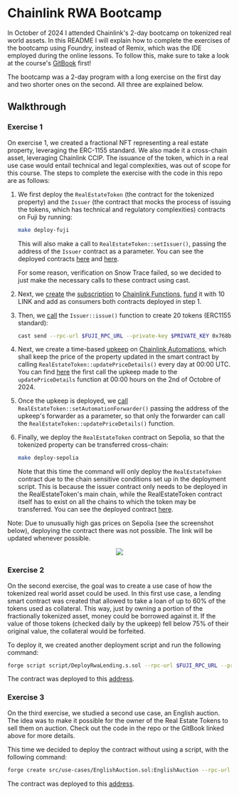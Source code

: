# Chainlink RWA Bootcamp

In October of 2024 I attended Chainlink's 2-day bootcamp on tokenized real world assets. In this README I will explain how to complete the exercises of the bootcamp using Foundry, instead of Remix, which was the IDE employed during the online lessons. To follow this, make sure to take a look at the course's [GitBook](https://cll-devrel.gitbook.io/tokenized-rwa-bootcamp-2024) first!

The bootcamp was a 2-day program with a long exercise on the first day and two shorter ones on the second. All three are explained below.

## Walkthrough

### Exercise 1

On exercise 1, we created a fractional NFT representing a real estate property, leveraging the ERC-1155 standard. We also made it a cross-chain asset, leveraging Chainlink CCIP. The issuance of the token, which in a real use case would entail technical and legal complexities, was out of scope for this course. The steps to complete the exercise with the code in this repo are as follows:

1. We first deploy the `RealEstateToken` (the contract for the tokenized property) and the `Issuer` (the contract that mocks the process of issuing the tokens, which has technical and regulatory complexities) contracts on Fuji by running:

   ```bash
   make deploy-fuji
   ```
   
   This will also make a call to `RealEstateToken::setIssuer()`, passing the address of the `Issuer` contract as a parameter.
   You can see the deployed contracts [here](https://testnet.snowtrace.io/address/0xD070e42168928faDA13acBD708281c64D5087A39/contract/43113/code?chainid=43113) and [here](0x768b85F01D666150968c0dB9C0F6538F0D274B00).

   For some reason, verification on Snow Trace failed, so we decided to just make the necessary calls to these contract using cast.

2. Next, we [create](https://testnet.snowtrace.io/tx/0x169aff0192084fe5a35aab7b98ec9609252f3fb57e0139c0b78614fd10d8f8dc) the [subscription](https://functions.chain.link/fuji/12946) to [Chainlink Functions](https://functions.chain.link/fuji/new), [fund](https://testnet.snowtrace.io/tx/0x9f4b6b141f8707e87fb3962e8214e2ef238256179aaa804eddb2bb2052c2a686) it with 10 LINK and add as consumers both contracts deployed in step 1.

3. Then, we [call](https://testnet.snowtrace.io/tx/0xb011236d30e2d77964abdab94ebc923671305da4bf88cf51f9acf9694aee5371) the `Issuer::issue()` function to create 20 tokens (ERC1155 standard):

   ```bash
   cast send --rpc-url $FUJI_RPC_URL --private-key $PRIVATE_KEY 0x768b85F01D666150968c0dB9C0F6538F0D274B00 "issue(address,uint256,uint64,uint32,bytes32)" 0x31e0FacEa072EE621f22971DF5bAE3a1317E41A4 20 12946 300000 0x66756e2d6176616c616e6368652d66756a692d31000000000000000000000000
   ```
   
4. Next, we create a time-based [upkeep](https://automation.chain.link/fuji/30436671194206119093870703325584784783568175881191339496387692421682192750306) on [Chainlink Automations](https://automation.chain.link/), which shall keep the price of the property updated in the smart contract by calling `RealEstateToken::updatePriceDetails()` every day at 00:00 UTC. You can find [here](https://testnet.snowtrace.io/tx/0x78c104109e286ed5e78e97e4bbf38638bf178a0dfc47300177335e7c438df1f3) the first call the upkeep made to the `updatePriceDetails` function at 00:00 hours on the 2nd of Octobre of 2024.
   
5. Once the upkeep is deployed, we [call](https://testnet.snowtrace.io/tx/0x8caf8da5083a7ba943884ae06c799d8a0b63d9ab6d2c885229dd9fd7508c0393) `RealEstateToken::setAutomationForwarder()` passing the address of the upkeep's forwarder as a parameter, so that only the forwarder can call the `RealEstateToken::updatePriceDetails()` function.
   
6. Finally, we deploy the `RealEstateToken` contract on Sepolia, so that the tokenized property can be transferred cross-chain:

   ```bash
   make deploy-sepolia
   ```

   Note that this time the command will only deploy the `RealEstateToken` contract due to the chain sensitive conditions set up in the deployment script. This is because the issuer contract only needs to be deployed in the RealEstateToken's main chain, while the RealEstateToken contract itself has to exist on all the chains to which the token may be transferred. You can see the deployed contract [here]().

Note: Due to unusually high gas prices on Sepolia (see the screenshot below), deploying the contract there was not possible. The link will be updated whenever possible.

<p align="center">
  <img src="https://github.com/user-attachments/assets/b019aa11-eb17-4185-8a40-1b08765a6197">
</p>

### Exercise 2

On the second exercise, the goal was to create a use case of how the tokenized real world asset could be used. In this first use case, a lending smart contract was created that allowed to take a loan of up to 60% of the tokens used as collateral. This way, just by owning a portion of the fractionally tokenized asset, money could be borrowed against it. If the value of those tokens (checked daily by the upkeep) fell below 75% of their original value, the collateral would be forfeited.

To deploy it, we created another deployment script and run the following command:

```bash
forge script script/DeployRwaLending.s.sol --rpc-url $FUJI_RPC_URL --private-key $PRIVATE_KEY --broadcast --verifier-url $SNOWTRACE_VERIFIER_URL --etherscan-api-key $SNOWTRACE_API_KEY
```

The contract was deployed to this [address](https://testnet.snowtrace.io/address/0xcB383df8f26a4612a7b545F85d1B58eA46F277cA/contract/43113/code#loaded).

### Exercise 3

On the third exercise, we studied a second use case, an English auction. The idea was to make it possible for the owner of the Real Estate Tokens to sell them on auction. Check out the code in the repo or the GitBook linked above for more details.

This time we decided to deploy the contract without using a script, with the following command:

```bash
forge create src/use-cases/EnglishAuction.sol:EnglishAuction --rpc-url $FUJI_RPC_URL --private-key $PRIVATE_KEY --constructor-args 0xD070e42168928faDA13acBD708281c64D5087A39
```

The contract was deployed to this [address](https://testnet.snowtrace.io/address/0xd199CC89c2fb50C1AB07c08b533F74F4186b41E2/contract/43113/code#loaded).


